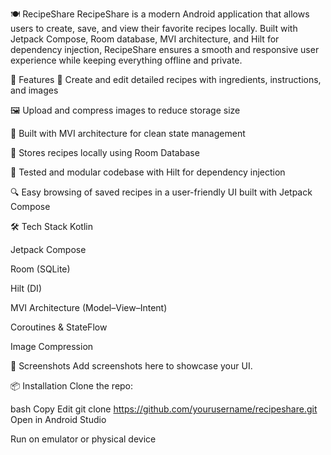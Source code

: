 🍽️ RecipeShare
RecipeShare is a modern Android application that allows users to create, save, and view their favorite recipes locally. Built with Jetpack Compose, Room database, MVI architecture, and Hilt for dependency injection, RecipeShare ensures a smooth and responsive user experience while keeping everything offline and private.

🚀 Features
📄 Create and edit detailed recipes with ingredients, instructions, and images

🖼️ Upload and compress images to reduce storage size

🧭 Built with MVI architecture for clean state management

💾 Stores recipes locally using Room Database

🧪 Tested and modular codebase with Hilt for dependency injection

🔍 Easy browsing of saved recipes in a user-friendly UI built with Jetpack Compose

🛠️ Tech Stack
Kotlin

Jetpack Compose

Room (SQLite)

Hilt (DI)

MVI Architecture (Model–View–Intent)

Coroutines & StateFlow

Image Compression

📸 Screenshots
Add screenshots here to showcase your UI.

📦 Installation
Clone the repo:

bash
Copy
Edit
git clone https://github.com/yourusername/recipeshare.git
Open in Android Studio

Run on emulator or physical device

